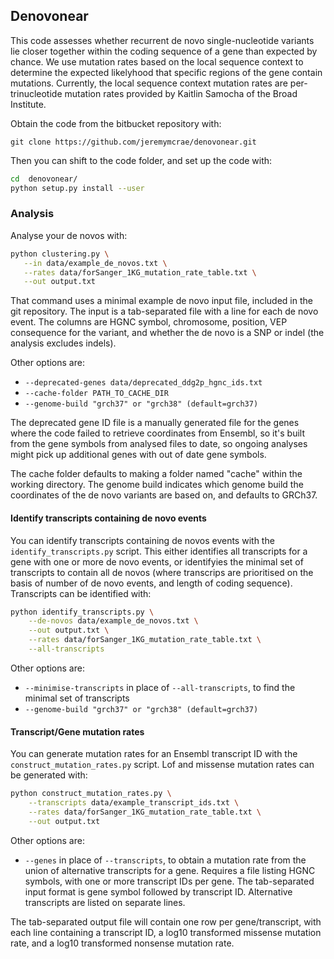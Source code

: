 ## Denovonear

This code assesses whether recurrent de novo single-nucleotide variants lie 
closer together within the coding sequence of a gene than expected by chance. 
We use mutation rates based on the local sequence context to determine the 
expected likelyhood that specific regions of the gene contain mutations. 
Currently, the local sequence context mutation rates are per-trinucleotide 
mutation rates provided by Kaitlin Samocha of the Broad Institute.

Obtain the code from the bitbucket repository with:

`git clone https://github.com/jeremymcrae/denovonear.git`

Then you can shift to the code folder, and set up the code with:
```sh
cd  denovonear/
python setup.py install --user
```

### Analysis
Analyse your de novos with:
```sh
python clustering.py \
   --in data/example_de_novos.txt \
   --rates data/forSanger_1KG_mutation_rate_table.txt \
   --out output.txt
```

That command uses a minimal example de novo input file, included in the git 
repository. The input is a tab-separated file with a line for each de novo 
event. The columns are HGNC symbol, chromosome, position, VEP consequence for 
the variant, and whether the de novo is a SNP or indel (the analysis excludes 
indels). 

Other options are:
 * `--deprecated-genes data/deprecated_ddg2p_hgnc_ids.txt`
 * `--cache-folder PATH_TO_CACHE_DIR`
 * `--genome-build "grch37" or "grch38" (default=grch37)`

The deprecated gene ID file is a manually generated file for the genes where 
the code failed to retrieve coordinates from Ensembl, so it's built from the 
gene symbols from analysed files to date, so ongoing analyses might pick up 
additional genes with out of date gene symbols.

The cache folder defaults to making a folder named "cache" within the working 
directory. The genome build indicates which genome build the coordinates of the
de novo variants are based on, and defaults to GRCh37.

#### Identify transcripts containing de novo events
You can identify transcripts containing de novos events with the 
`identify_transcripts.py` script. This either identifies all transcripts for a
gene with one or more de novo events, or identifyies the minimal set of 
transcripts to contain all de novos (where transcrips are prioritised on the 
basis of number of de novo events, and length of coding sequence). Transcripts
can be identified with:
```sh
python identify_transcripts.py \
    --de-novos data/example_de_novos.txt \
    --out output.txt \
    --rates data/forSanger_1KG_mutation_rate_table.txt \
    --all-transcripts
```
Other options are:
 * `--minimise-transcripts` in place of `--all-transcripts`, to find the minimal
   set of transcripts
 * `--genome-build "grch37" or "grch38" (default=grch37)`

#### Transcript/Gene mutation rates
You can generate mutation rates for an Ensembl transcript ID with the 
`construct_mutation_rates.py` script. Lof and missense mutation rates can be 
generated with:
```sh
python construct_mutation_rates.py \
    --transcripts data/example_transcript_ids.txt \
    --rates data/forSanger_1KG_mutation_rate_table.txt \
    --out output.txt
```
Other options are:
 * `--genes` in place of `--transcripts`, to obtain a mutation rate from the
   union of alternative transcripts for a gene. Requires a file listing HGNC 
   symbols, with one or more transcript IDs per gene. The tab-separated input 
   format is gene symbol followed by transcript ID. Alternative transcripts are 
   listed on separate lines.

The tab-separated output file will contain one row per gene/transcript, with 
each line containing a transcript ID, a log10 transformed missense mutation
rate, and a log10 transformed nonsense mutation rate.